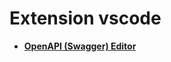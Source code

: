 # Extension vscode

- **[OpenAPI (Swagger) Editor](https://marketplace.visualstudio.com/items?itemName=42Crunch.vscode-openapi)**